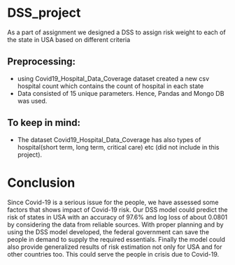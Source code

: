 # DSS_project
As a part of assignment we designed a DSS to assign risk weight to each of the state in USA based on different criteria



## Preprocessing:
- using Covid19_Hospital_Data_Coverage dataset created a new csv hospital count which contains the count of hospital in each state
- Data consisted of 15 unique parameters. Hence, Pandas and Mongo DB was used.
## To keep in mind:
- The dataset Covid19_Hospital_Data_Coverage has also types of hospital(short term, long term, critical care) etc (did not include in this project).

# Conclusion
Since Covid-19 is a serious issue for the people, we have assessed some factors that shows impact of Covid-19 risk.
Our DSS model could predict the risk of states in USA with an accuracy of 97.6% and log loss of about 0.0801 by considering the data from reliable sources. 
With proper planning and by using the DSS model developed, the federal government can save the people in demand to supply the required essentials.
Finally the model could also provide generalized results of risk estimation not only for USA and for other countries too. This could serve
the people in crisis due to Covid-19.
